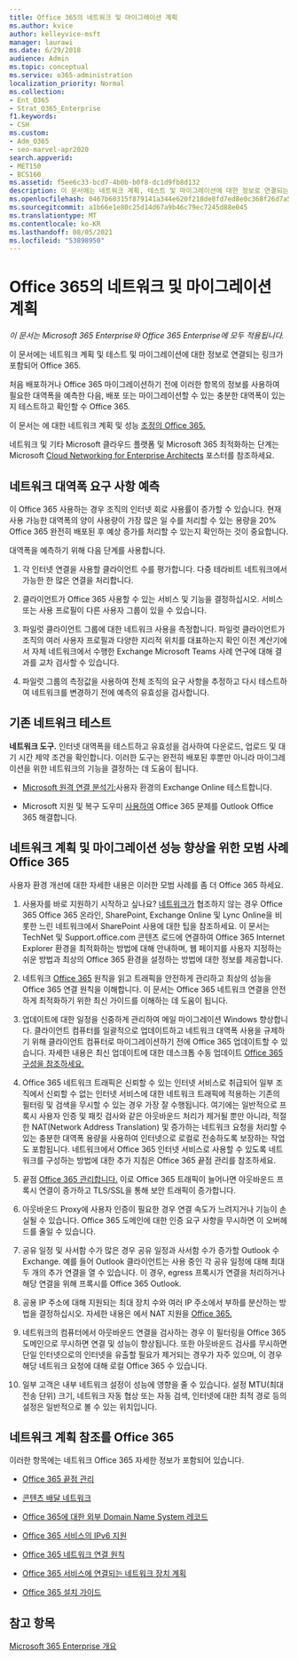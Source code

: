 ```yaml
---
title: Office 365의 네트워크 및 마이그레이션 계획
ms.author: kvice
author: kelleyvice-msft
manager: laurawi
ms.date: 6/29/2018
audience: Admin
ms.topic: conceptual
ms.service: o365-administration
localization_priority: Normal
ms.collection:
- Ent_O365
- Strat_O365_Enterprise
f1.keywords:
- CSH
ms.custom:
- Adm_O365
- seo-marvel-apr2020
search.appverid:
- MET150
- BCS160
ms.assetid: f5ee6c33-bcd7-4b0b-b0f8-dc1d9fb8d132
description: 이 문서에는 네트워크 계획, 테스트 및 마이그레이션에 대한 정보로 연결되는 링크가 포함되어 Office 365.
ms.openlocfilehash: 0467b60315f879141a344e620f218de8fd7ed8e0c368f26d7a5dd50a85a2bc84
ms.sourcegitcommit: a1b66e1e80c25d14d67a9b46c79ec7245d88e045
ms.translationtype: MT
ms.contentlocale: ko-KR
ms.lasthandoff: 08/05/2021
ms.locfileid: "53898950"
---
```

# <a name="network-and-migration-planning-for-office-365"></a>Office 365의 네트워크 및 마이그레이션 계획

*이 문서는 Microsoft 365 Enterprise와 Office 365 Enterprise에 모두 적용됩니다.*

이 문서에는 네트워크 계획 및 테스트 및 마이그레이션에 대한 정보로 연결되는 링크가 포함되어 Office 365.
  
처음 배포하거나 Office 365 마이그레이션하기 전에 이러한 항목의 정보를 사용하여 필요한 대역폭을 예측한 다음, 배포 또는 마이그레이션할 수 있는 충분한 대역폭이 있는지 테스트하고 확인할 수 Office 365.

이 문서는 에 대한 네트워크 계획 및 성능 [조정의 Office 365.](./network-planning-and-performance.md)

네트워크 및 기타 Microsoft 클라우드 플랫폼 및 Microsoft 365 최적화하는 단계는 Microsoft [Cloud Networking for Enterprise Architects](../solutions/cloud-architecture-models.md) 포스터를 참조하세요.
   
## <a name="estimate-network-bandwidth-requirements"></a>네트워크 대역폭 요구 사항 예측
<a name="EstimateBandwidthRequirements"> </a>

이 Office 365 사용하는 경우 조직의 인터넷 회로 사용률이 증가할 수 있습니다. 현재 사용 가능한 대역폭의 양이 사용량이 가장 많은 일 수를 처리할 수 있는 용량을 20% Office 365 완전히 배포된 후 예상 증가를 처리할 수 있는지 확인하는 것이 중요합니다.
  
대역폭을 예측하기 위해 다음 단계를 사용합니다.
  
1. 각 인터넷 연결을 사용할 클라이언트 수를 평가합니다. 다중 테라비트 네트워크에서 가능한 한 많은 연결을 처리합니다. 
    
2. 클라이언트가 Office 365 사용할 수 있는 서비스 및 기능을 결정하십시오. 서비스 또는 사용 프로필이 다른 사용자 그룹이 있을 수 있습니다.
    
3. 파일럿 클라이언트 그룹에 대한 네트워크 사용을 측정합니다. 파일럿 클라이언트가 조직의 여러 사용자 프로필과 다양한 지리적 위치를 대표하는지 확인 이전 계산기에서 자체 네트워크에서 수행한 Exchange Microsoft Teams [](/microsoftteams/prepare-network) 사례 연구에 대해 [](https://www.microsoft.com/itshowcase/Article/Content/631/Optimizing-network-performance-for-Microsoft-Office-365) 결과를 교차 검사할 수 있습니다. [](https://techcommunity.microsoft.com/t5/exchange-team-blog/announcing-the-exchange-client-network-bandwidth-calculator-beta/ba-p/601744) 
    
4. 파일럿 그룹의 측정값을 사용하여 전체 조직의 요구 사항을 추정하고 다시 테스트하여 네트워크를 변경하기 전에 예측의 유효성을 검사합니다.
    
## <a name="test-your-existing-network"></a>기존 네트워크 테스트
<a name="calculators"> </a>

 **네트워크 도구.** 인터넷 대역폭을 테스트하고 유효성을 검사하여 다운로드, 업로드 및 대기 시간 제약 조건을 확인합니다. 이러한 도구는 완전히 배포된 후뿐만 아니라 마이그레이션을 위한 네트워크의 기능을 결정하는 데 도움이 됩니다. 
    
- [Microsoft 원격 연결 분석기:](https://go.microsoft.com/fwlink/p/?LinkId=517243)사용자 환경의 Exchange Online 테스트합니다.
    
- Microsoft 지원 및 복구 도우미 [사용하여](https://diagnostics.office.com/#/Download?env=SOC) Office 365 문제를 Outlook Office 365 해결합니다. 
    
## <a name="best-practices-for-network-planning-and-improving-migration-performance-for-office-365"></a>네트워크 계획 및 마이그레이션 성능 향상을 위한 모범 사례 Office 365
<a name="BestPractices"> </a>

사용자 환경 개선에 대한 자세한 내용은 이러한 모범 사례를 좀 더 Office 365 하세요.
  
1. 사용자를 바로 지원하기 시작하고 싶나요? [네트워크가](https://support.office.com/article/fd16c8d2-4799-4c39-8fd7-045f06640166) 협조하지 않는 경우 Office 365 Office 365 온라인, SharePoint, Exchange Online 및 Lync Online을 비롯한 느린 네트워크에서 SharePoint 사용에 대한 팁을 참조하세요. 이 문서는 TechNet 및 Support.office.com 콘텐츠 로드에 연결하여 Office 365 Internet Explorer 환경을 최적화하는 방법에 대해 안내하며, 웹 페이지를 사용자 지정하는 쉬운 방법과 최상의 Office 365 환경을 설정하는 방법에 대한 정보를 제공합니다. 
    
2. 네트워크 [Office 365](./microsoft-365-network-connectivity-principles.md) 원칙을 읽고 트래픽을 안전하게 관리하고 최상의 성능을 Office 365 연결 원칙을 이해합니다. 이 문서는 Office 365 네트워크 연결을 안전하게 최적화하기 위한 최신 가이드를 이해하는 데 도움이 됩니다. 
    
3. 업데이트에 대한 일정을 신중하게 관리하여 메일 마이그레이션 Windows 향상합니다. 클라이언트 컴퓨터를 일괄적으로 업데이트하고 네트워크 대역폭 사용을 규제하기 위해 클라이언트 컴퓨터로 마이그레이션하기 전에 Office 365 업데이트할 수 있습니다. 자세한 내용은 최신 업데이트에 대한 데스크톱 수동 업데이트 [Office 365 구성을 참조하세요.](https://support.microsoft.com/gp/office-2013-365-update)
    
4. Office 365 네트워크 트래픽은 신뢰할 수 있는 인터넷 서비스로 취급되어 일부 조직에서 신뢰할 수 없는 인터넷 서비스에 대한 네트워크 트래픽에 적용하는 기존의 필터링 및 검색을 무시할 수 있는 경우 가장 잘 수행됩니다. 여기에는 일반적으로 프록시 사용자 인증 및 패킷 검사와 같은 아웃바운드 처리가 제거될 뿐만 아니라, 적절한 NAT(Network Address Translation) 및 증가하는 네트워크 요청을 처리할 수 있는 충분한 대역폭 용량을 사용하여 인터넷으로 로컬로 전송하도록 보장하는 작업도 포함됩니다. 네트워크에서 [](https://support.office.com/article/99cab9d4-ef59-4207-9f2b-3728eb46bf9a)Office 365 인터넷 서비스로 사용할 수 있도록 네트워크를 구성하는 방법에 대한 추가 지침은 Office 365 끝점 관리를 참조하세요.
    
1. 끝점 [Office 365 관리합니다.](https://support.office.com/article/99cab9d4-ef59-4207-9f2b-3728eb46bf9a) 이로 Office 365 트래픽이 늘어나면 아웃바운드 프록시 연결이 증가하고 TLS/SSL을 통해 보안 트래픽이 증가합니다.
    
2. 아웃바운드 Proxy에 사용자 인증이 필요한 경우 연결 속도가 느려지거나 기능이 손실될 수 있습니다. Office 365 도메인에 대한 인증 요구 사항을 무시하면 이 오버헤드를 줄일 수 있습니다.
    
3. 공유 일정 및 사서함 수가 많은 경우 공유 일정과 사서함 수가 증가할 Outlook 수 Exchange. 예를 들어 Outlook 클라이언트는 사용 중인 각 공유 일정에 대해 최대 두 개의 추가 연결을 열 수 있습니다. 이 경우, egress 프록시가 연결을 처리하거나 해당 연결을 위해 프록시를 Office 365 Outlook.
    
4. 공용 IP 주소에 대해 지원되는 최대 장치 수와 여러 IP 주소에서 부하를 분산하는 방법을 결정하십시오. 자세한 내용은 에서 NAT 지원을 [Office 365.](nat-support-with-microsoft-365.md)
    
5. 네트워크의 컴퓨터에서 아웃바운드 연결을 검사하는 경우 이 필터링을 Office 365 도메인으로 무시하면 연결 및 성능이 향상됩니다. 또한 아웃바운드 검사를 무시하면 단일 인터넷으로의 인터넷을 유출할 필요가 제거되는 경우가 자주 있으며, 이 경우 해당 네트워크 요청에 대해 로컬 Office 365 수 있습니다.
    
6. 일부 고객은 내부 네트워크 설정이 성능에 영향을 줄 수 있습니다. 설정 MTU(최대 전송 단위) 크기, 네트워크 자동 협상 또는 자동 검색, 인터넷에 대한 최적 경로 등의 설정은 일반적으로 볼 수 있는 위치입니다.
    
## <a name="network-planning-reference-for-office-365"></a>네트워크 계획 참조를 Office 365
<a name="NetReference"> </a>

이러한 항목에는 네트워크 Office 365 자세한 정보가 포함되어 있습니다.
  
- [Office 365 끝점 관리](https://support.office.com/article/99cab9d4-ef59-4207-9f2b-3728eb46bf9a)
    
- [콘텐츠 배달 네트워크](content-delivery-networks.md)
    
- [Office 365에 대한 외부 Domain Name System 레코드](external-domain-name-system-records.md)
    
- [Office 365 서비스의 IPv6 지원](ipv6-support.md)
    
- [Office 365 네트워크 연결 원칙](./microsoft-365-network-connectivity-principles.md)
    
- [Office 365 서비스에 연결되는 네트워크 장치 계획](plan-for-network-devices.md)
    
- [Office 365 설치 가이드](setup-guides-for-microsoft-365.md)
 
## <a name="see-also"></a>참고 항목

[Microsoft 365 Enterprise 개요](microsoft-365-overview.md)
